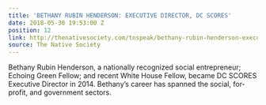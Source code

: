 ```yaml
---
title: 'BETHANY RUBIN HENDERSON: EXECUTIVE DIRECTOR, DC SCORES'
date: 2018-05-30 19:53:00 Z
position: 12
link: http://thenativesociety.com/tnspeak/bethany-rubin-henderson-executive-director-dc-scores.html
source: The Native Society
---
```


Bethany Rubin Henderson, a nationally recognized social entrepreneur; Echoing Green Fellow; and recent White House Fellow, became DC SCORES Executive Director in 2014. Bethany’s career has spanned the social, for-profit, and government sectors.